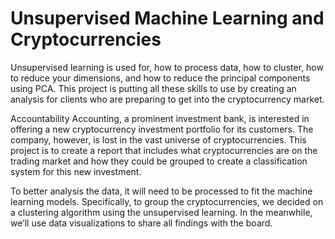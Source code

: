 # Unsupervised Machine Learning and Cryptocurrencies

Unsupervised learning is used for, how to process data, how to cluster, how to reduce your dimensions, and how to reduce the principal components using PCA. This project is putting all these skills to use by creating an analysis for clients who are preparing to get into the cryptocurrency market.

Accountability Accounting, a prominent investment bank, is interested in offering a new cryptocurrency investment portfolio for its customers. The company, however, is lost in the vast universe of cryptocurrencies. This project is to create a report that includes what cryptocurrencies are on the trading market and how they could be grouped to create a classification system for this new investment. 

To better analysis the data, it will need to be processed to fit the machine learning models. Specifically, to group the cryptocurrencies, we decided on a clustering algorithm using the unsupervised learning. In the meanwhile, we’ll use data visualizations to share all findings with the board.
